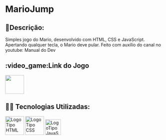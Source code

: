 # MarioJump
 
<h2>💬Descrição:</h2>

Simples jogo do Mario, desenvolvido com HTML, CSS e JavaScript. Apertando qualquer tecla, o Mario deve pular. 
Feito com auxílio do canal no youtube: Manual do Dev 

<h2>:video_game:Link do Jogo</h2>
<a href="https://gsfgabi.github.io/MarioJump/"><img style="height:60px" src="https://img.icons8.com/?size=100&id=19601&format=png&color=000000"/></a>

<h2>🧑‍💻 Tecnologias Utilizadas:</h2>
<div>
  <img style="height:60px" src="https://upload.wikimedia.org/wikipedia/commons/thumb/6/61/HTML5_logo_and_wordmark.svg/1200px-HTML5_logo_and_wordmark.svg.png"       
   alt="LogoTipo HTML"/>
  <img style="height:60px" src="https://cdn-icons-png.flaticon.com/512/5968/5968242.png" alt="LogoTipo CSS"/>
  <img style="height:50px" src="https://cdn.jsdelivr.net/gh/devicons/devicon@latest/icons/javascript/javascript-original.svg" alt="LogoTipo JavaScript"/>
</div>
